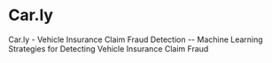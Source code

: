 # Car.ly
Car.ly - Vehicle Insurance Claim Fraud Detection -- Machine Learning Strategies for Detecting Vehicle Insurance Claim Fraud
